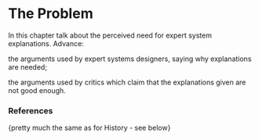 # The  Problem

In this chapter talk about the  perceived need for expert system explanations.  Advance:

the arguments used by expert  systems designers, saying why explanations are needed;

the arguments used by critics  which claim that the explanations given are not good  enough.

### References



{pretty much the same as for  History - see below}
